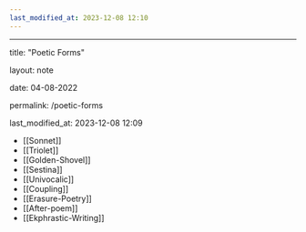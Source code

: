 ```yaml
---
last_modified_at: 2023-12-08 12:10
---
```

---

title: "Poetic Forms"

layout: note

date: 04-08-2022

permalink: /poetic-forms

last_modified_at: 2023-12-08 12:09

-   [[Sonnet]]
-   [[Triolet]]
-   [[Golden-Shovel]]
-   [[Sestina]]
-   [[Univocalic]]
-   [[Coupling]]
-   [[Erasure-Poetry]]
-  [[After-poem]]
- [[Ekphrastic-Writing]]
